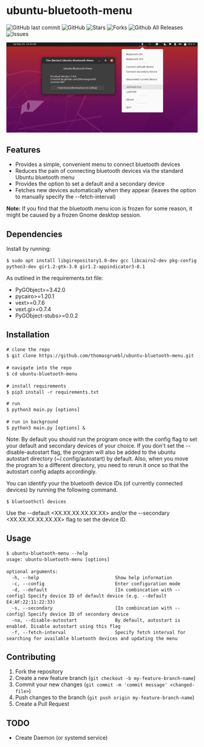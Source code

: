 # ubuntu-bluetooth-menu

![GitHub last commit](https://img.shields.io/github/last-commit/thomasgruebl/ubuntu-bluetooth-menu?style=plastic) ![GitHub](https://img.shields.io/github/license/thomasgruebl/phone-scraper?style=plastic) <a style="text-decoration: none" href="https://github.com/thomasgruebl/ubuntu-bluetooth-menu/stargazers">
<img src="https://img.shields.io/github/stars/thomasgruebl/ubuntu-bluetooth-menu.svg?style=plastic" alt="Stars">
</a>
<a style="text-decoration: none" href="https://github.com/thomasgruebl/ubuntu-bluetooth-menu/fork">
<img src="https://img.shields.io/github/forks/thomasgruebl/ubuntu-bluetooth-menu.svg?style=plastic" alt="Forks">
</a>
![Github All Releases](https://img.shields.io/github/downloads/thomasgruebl/ubuntu-bluetooth-menu/total.svg?style=plastic)
<a style="text-decoration: none" href="https://github.com/thomasgruebl/ubuntu-bluetooth-menu/issues">
<img src="https://img.shields.io/github/issues/thomasgruebl/ubuntu-bluetooth-menu.svg?style=plastic" alt="Issues">
</a>

<p align=center>
  <img src="images/ubuntu_bluetooth_menu.png"/>
</p>


## Features
- Provides a simple, convenient menu to connect bluetooth devices
- Reduces the pain of connecting bluetooth devices via the standard Ubuntu bluetooth menu
- Provides the option to set a default and a secondary device
- Fetches new devices automatically when they appear (leaves the option to manually specify the --fetch-interval)

**Note:** If you find that the bluetooth menu icon is frozen for some reason, it might be caused by a frozen Gnome desktop session.

## Dependencies
Install by running:
```console
$ sudo apt install libgirepository1.0-dev gcc libcairo2-dev pkg-config python3-dev gir1.2-gtk-3.0 gir1.2-appindicator3-0.1
```

As outlined in the requirements.txt file:
- PyGObject>=3.42.0
- pycairo>=1.20.1
- vext>=0.7.6
- vext.gi>=0.7.4
- PyGObject-stubs>=0.0.2


## Installation

```console
# clone the repo
$ git clone https://github.com/thomasgruebl/ubuntu-bluetooth-menu.git

# navigate into the repo
$ cd ubuntu-bluetooth-menu

# install requirements
$ pip3 install -r requirements.txt
```

```console
# run
$ python3 main.py [options]

# run in background
$ python3 main.py [options] &
```

Note: By default you should run the program once with the config flag to set your default and secondary devices of your choice. If you don't set the --disable-autostart flag, the program will also be added to the ubuntu autostart directory (~/.config/autostart) by default.
Also, when you move the program to a different directory, you need to rerun it once so that the autostart config adapts accordingly.

You can identify your the bluetooth device IDs (of currently connected devices) by running the following command.
```console
$ bluetoothctl devices
```
Use the --default <XX.XX.XX.XX.XX.XX> and/or the --secondary <XX.XX.XX.XX.XX.XX> flag to set the device ID.

## Usage

```console
$ ubuntu-bluetooth-menu --help
usage: ubuntu-bluetooth-menu [options]

optional arguments:
  -h, --help                            Show help information
  -c, --config                          Enter configuration mode
  -d, --default                         [In combincation with --config] Specify device ID of default device (e.g. --default E4:AF:22:11:22:33)
  -s, --secondary                       [In combincation with --config] Specify device ID of secondary device
  -na, --disable-autostart              By default, autostart is enabled. Disable autostart using this flag
  -f, --fetch-interval                  Specify fetch interval for searching for available bluetooth devices and updating the menu
```

## Contributing

1. Fork the repository
2. Create a new feature branch (`git checkout -b my-feature-branch-name`)
3. Commit your new changes (`git commit -m 'commit message' <changed-file>`)
4. Push changes to the branch (`git push origin my-feature-branch-name`)
5. Create a Pull Request

## TODO
- Create Daemon (or systemd service)